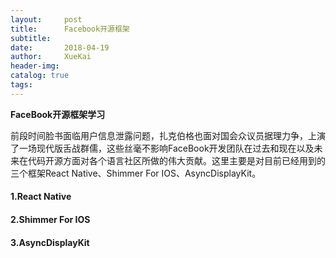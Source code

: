 ```yaml
---
layout:     post
title:      Facebook开源框架
subtitle:
date:       2018-04-19
author:     XueKai
header-img:
catalog: true
tags:
---
```



**FaceBook开源框架学习**


前段时间脸书面临用户信息泄露问题，扎克伯格也面对国会众议员据理力争，上演了一场现代版舌战群儒，这些丝毫不影响FaceBook开发团队在过去和现在以及未来在代码开源方面对各个语言社区所做的伟大贡献。这里主要是对目前已经用到的三个框架React Native、Shimmer For IOS、AsyncDisplayKit。



#### 1.React Native

#### 2.Shimmer For IOS

#### 3.AsyncDisplayKit
